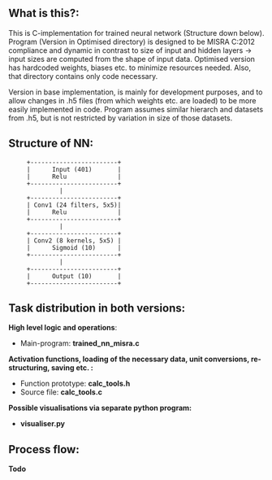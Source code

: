 ## What is this?:
This is C-implementation for trained neural network (Structure down below).
Program (Version in Optimised directory) is designed to be MISRA C:2012 compliance
and dynamic in contrast to size of input and hidden layers -> input sizes are
computed from the shape of input data. Optimised version has hardcoded weights, biases etc.
to minimize resources needed. Also, that directory contains only code necessary. 

Version in base implementation, is mainly for development purposes, and to allow
changes in .h5 files (from which weights etc. are loaded) to be more easily implemented
in code. Program assumes similar hierarch and datasets from .h5, but is not restricted by
variation in size of those datasets.

## Structure of NN:

         +------------------------+
         |      Input (401)       |
         |      Relu              |
         +------------------------+
                  |
         +------------------------+
         | Conv1 (24 filters, 5x5)|
         |      Relu              |
         +------------------------+
                  |
         +------------------------+
         | Conv2 (8 kernels, 5x5) |
         |      Sigmoid (10)      |
         +------------------------+
                  |
         +------------------------+
         |      Output (10)       |
         +------------------------+
         
## Task distribution in both versions:

**High level logic and operations**:

- Main-program: **trained_nn_misra.c**

**Activation functions, loading of the necessary data, unit conversions,
re-structuring, saving etc. :**

- Function prototype: **calc_tools.h**
- Source file: **calc_tools.c**

**Possible visualisations via separate python program:**
- **visualiser.py**

## Process flow:
**Todo**
